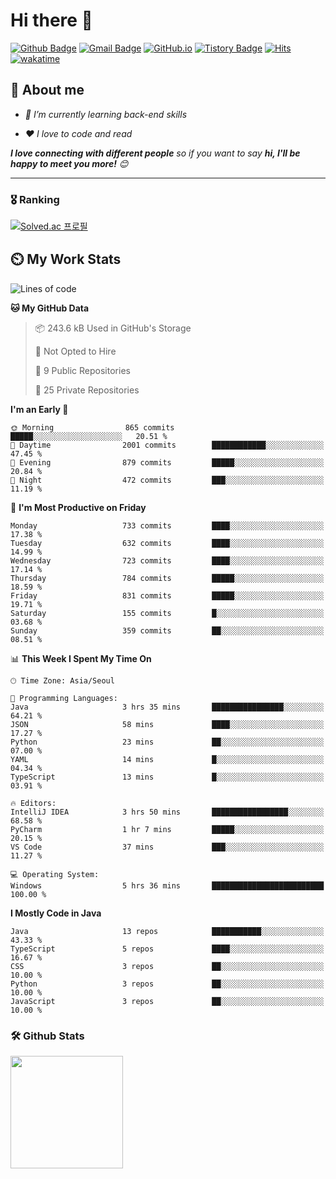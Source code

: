 # Hi there 👋
[![Github Badge](https://img.shields.io/badge/-uiw6unoh-grey?style=flat&logo=github&logoColor=white&link=https://github.com/uiw6unoh/)](https://www.github.com/uiw6unoh/) 
[![Gmail Badge](https://img.shields.io/badge/-uiw6unoh@naver.com-c14438?style=flat&logo=Gmail&logoColor=white&link=mailto:uiw6unoh@naver.com)](mailto:uiw6unoh@naver.com) 
[![GitHub.io](https://img.shields.io/badge/GitHub.io-orange?style=flat&logoColor=white)](https://uiw6unoh.github.io/)
[![Tistory Badge](https://img.shields.io/badge/Tech%20Blog-yellow?style=flat&logoColor=white)](https://www.uiw6unoh.com/)
[![Hits](https://hits.seeyoufarm.com/api/count/incr/badge.svg?url=https%3A%2F%2Fgithub.com%2Fuiw6unoh&count_bg=%2379C83D&title_bg=%23555555&icon=&icon_color=%23E7E7E7&title=hits&edge_flat=false)](https://hits.seeyoufarm.com)
[![wakatime](https://wakatime.com/badge/user/54252e40-b19e-45e1-9ec9-fb1c5a26c628.svg)](https://wakatime.com/@54252e40-b19e-45e1-9ec9-fb1c5a26c628)
<!-- [![Portfolio Badge](https://img.shields.io/badge/portfolio-web-blue?style=flat&link=https://github.com/uiw6unoh/)](https://github.com/uiw6unoh/)  -->

## 💬 About me
<em>
 
- 🌱 I’m currently learning back-end skills
 
- ❤️ I love to code and read
</em>

<em><b>I love connecting with different people</b> so if you want to say <b>hi, I'll be happy to meet you more!</b> 😊</em>

---
### 🎖️ Ranking
[![Solved.ac 프로필](http://mazassumnida.wtf/api/v2/generate_badge?boj=uiw6unoh)](https://www.acmicpc.net/user/uiw6unoh)

## ⏲️ My Work Stats
<!--[![uiw6unoh's wakatime stats](https://github-readme-stats.vercel.app/api/wakatime?username=uiw6unoh)]-->

<!--START_SECTION:waka-->
![Lines of code](https://img.shields.io/badge/From%20Hello%20World%20I%27ve%20Written-3.0%20million%20lines%20of%20code-blue)

**🐱 My GitHub Data** 

> 📦 243.6 kB Used in GitHub's Storage 
 > 
> 🚫 Not Opted to Hire
 > 
> 📜 9 Public Repositories 
 > 
> 🔑 25 Private Repositories 
 > 
**I'm an Early 🐤** 

```text
🌞 Morning                865 commits         █████░░░░░░░░░░░░░░░░░░░░   20.51 % 
🌆 Daytime                2001 commits        ████████████░░░░░░░░░░░░░   47.45 % 
🌃 Evening                879 commits         █████░░░░░░░░░░░░░░░░░░░░   20.84 % 
🌙 Night                  472 commits         ███░░░░░░░░░░░░░░░░░░░░░░   11.19 % 
```
📅 **I'm Most Productive on Friday** 

```text
Monday                   733 commits         ████░░░░░░░░░░░░░░░░░░░░░   17.38 % 
Tuesday                  632 commits         ████░░░░░░░░░░░░░░░░░░░░░   14.99 % 
Wednesday                723 commits         ████░░░░░░░░░░░░░░░░░░░░░   17.14 % 
Thursday                 784 commits         █████░░░░░░░░░░░░░░░░░░░░   18.59 % 
Friday                   831 commits         █████░░░░░░░░░░░░░░░░░░░░   19.71 % 
Saturday                 155 commits         █░░░░░░░░░░░░░░░░░░░░░░░░   03.68 % 
Sunday                   359 commits         ██░░░░░░░░░░░░░░░░░░░░░░░   08.51 % 
```


📊 **This Week I Spent My Time On** 

```text
🕑︎ Time Zone: Asia/Seoul

💬 Programming Languages: 
Java                     3 hrs 35 mins       ████████████████░░░░░░░░░   64.21 % 
JSON                     58 mins             ████░░░░░░░░░░░░░░░░░░░░░   17.27 % 
Python                   23 mins             ██░░░░░░░░░░░░░░░░░░░░░░░   07.00 % 
YAML                     14 mins             █░░░░░░░░░░░░░░░░░░░░░░░░   04.34 % 
TypeScript               13 mins             █░░░░░░░░░░░░░░░░░░░░░░░░   03.91 % 

🔥 Editors: 
IntelliJ IDEA            3 hrs 50 mins       █████████████████░░░░░░░░   68.58 % 
PyCharm                  1 hr 7 mins         █████░░░░░░░░░░░░░░░░░░░░   20.15 % 
VS Code                  37 mins             ███░░░░░░░░░░░░░░░░░░░░░░   11.27 % 

💻 Operating System: 
Windows                  5 hrs 36 mins       █████████████████████████   100.00 % 
```

**I Mostly Code in Java** 

```text
Java                     13 repos            ███████████░░░░░░░░░░░░░░   43.33 % 
TypeScript               5 repos             ████░░░░░░░░░░░░░░░░░░░░░   16.67 % 
CSS                      3 repos             ██░░░░░░░░░░░░░░░░░░░░░░░   10.00 % 
Python                   3 repos             ██░░░░░░░░░░░░░░░░░░░░░░░   10.00 % 
JavaScript               3 repos             ██░░░░░░░░░░░░░░░░░░░░░░░   10.00 % 
```




<!--END_SECTION:waka-->

### 🛠️ Github Stats <br/>
<p>
  <img height="180em" src="https://github-readme-stats-git-masterrstaa-rickstaa.vercel.app/api?username=uiw6unoh&show_icons=true&include_all_commits=true">
 <!--
  <img height="180em" src="https://github-readme-stats-git-masterrstaa-rickstaa.vercel.app/api/top-langs/?username=uiw6unoh&layout=compact">
 -->
</p>

